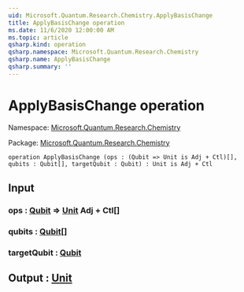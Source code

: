 ```yaml
---
uid: Microsoft.Quantum.Research.Chemistry.ApplyBasisChange
title: ApplyBasisChange operation
ms.date: 11/6/2020 12:00:00 AM
ms.topic: article
qsharp.kind: operation
qsharp.namespace: Microsoft.Quantum.Research.Chemistry
qsharp.name: ApplyBasisChange
qsharp.summary: ''
---
```


# ApplyBasisChange operation

Namespace: [Microsoft.Quantum.Research.Chemistry](xref:Microsoft.Quantum.Research.Chemistry)

Package: [Microsoft.Quantum.Research.Chemistry](https://nuget.org/packages/Microsoft.Quantum.Research.Chemistry)




```qsharp
operation ApplyBasisChange (ops : (Qubit => Unit is Adj + Ctl)[], qubits : Qubit[], targetQubit : Qubit) : Unit is Adj + Ctl
```


## Input

### ops : [Qubit](xref:microsoft.quantum.lang-ref.qubit) => [Unit](xref:microsoft.quantum.lang-ref.unit) Adj + Ctl[]




### qubits : [Qubit](xref:microsoft.quantum.lang-ref.qubit)[]




### targetQubit : [Qubit](xref:microsoft.quantum.lang-ref.qubit)





## Output : [Unit](xref:microsoft.quantum.lang-ref.unit)

